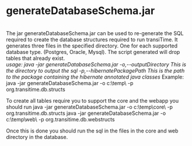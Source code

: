<b>generateDatabaseSchema.jar</b>
=================================
<br/>
The jar generateDatabaseSchema.jar can be used to re-generate the SQL required to create the database structures required to run transiTime. It generates three files in the specified directory. One for each supported database type. (Postgres, Oracle, Mysql). The script generated will drop tables that already exist.
<br/>
<i>
usage: 
	java -jar generateDatabaseSchema.jar
 		-o,--outputDirectory <arg>        This is the directory to output the sql
 		-p,--hibernatePackagePath <arg>   This is the path to the package
                		                  containing the hibernate annotated java
                                		  classes
                                   
</i>                                   
Example:
	java -jar generateDatabaseSchema.jar -o c:\temp\ -p org.transitime.db.structs	
	
To create all tables require you to support the core and the webapp you should run
	java -jar generateDatabaseSchema.jar -o c:\temp\core\ -p org.transitime.db.structs
	java -jar generateDatabaseSchema.jar -o c:\temp\web\ -p org.transitime.db.webstructs

Once this is done you should run the sql in the files in the core and web directory in the database.
	
                                 
